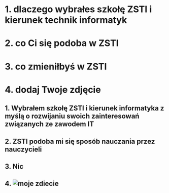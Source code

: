 # 1. dlaczego wybrałes szkołę ZSTI i kierunek technik informatyk
# 2. co Ci się podoba w ZSTI
# 3. co zmieniłbyś w ZSTI
# 4. dodaj Twoje zdjęcie
## 1. Wybrałem szkołę ZSTI i kierunek informatyka z myślą o rozwijaniu swoich zainteresowań związanych ze zawodem IT
## 2. ZSTI podoba mi się sposób nauczania przez nauczycieli
## 3. Nic
## 4. ![moje zdiecie](https://preview.redd.it/545a2umsa3j71.png?auto=webp&s=01781e9a6971337aab7e50f0c7ee83e28fae71b0)
